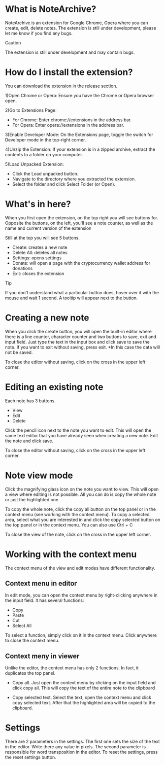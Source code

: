 # What is NoteArchive?
NoteArchive is an extension for Google Chrome, Opera where you can create, edit, delete notes. The extension is still under development, please let me know if you find any bugs.

> [!CAUTION]
> The extension is still under development and may contain bugs.

# How do I install the extension?
You can download the extension in the release section.

1)Open Chrome or Opera: Ensure you have the Chrome or Opera browser open.

2)Go to Extensions Page:
- For Chrome: Enter chrome://extensions in the address bar.
- For Opera: Enter opera://extensions in the address bar.

3)Enable Developer Mode: On the Extensions page, toggle the switch for Developer mode in the top-right corner.

4)Unzip the Extension: If your extension is in a zipped archive, extract the contents to a folder on your computer.

5)Load Unpacked Extension:
- Click the Load unpacked button.
- Navigate to the directory where you extracted the extension.
- Select the folder and click Select Folder (or Open).
  
# What's in here?
When you first open the extension, on the top right you will see buttons for. 
Opposite the buttons, on the left, you'll see a note counter, as well as the name and current version of the extension

Still at the top you will see 5 buttons.

- Create: creates a new note
- Delete All: deletes all notes
- Settings: opens settings
- Donate: will open a page with the cryptocurrency wallet address for donations
- Exit: closes the extension

> [!TIP]
> If you don't understand what a particular button does, hover over it with the mouse and wait 1 second. A tooltip will appear next to the button.

# Creating a new note

When you click the create button, you will open the built-in editor where there is a line 
counter, character counter and two buttons to save, exit and input field. Just type the text 
in the input box and click save to save the note. If you want to exit without saving, press 
exit. *In this case the data will not be saved.

To close the editor without saving, click on the cross in the upper left corner.

# Editing an existing note

Each note has 3 buttons. 

- View
- Edit
- Delete

Click the pencil icon next to the note you want to edit. 
This will open the same text editor that you have already seen when creating a new note. Edit the note and click save.

To close the editor without saving, click on the cross in the upper left corner.

# Note view mode

Click the magnifying glass icon on the note you want to view. This will open a view where editing is not possible. All you can do is copy the whole note or just the highlighted one. 

To copy the whole note, click the copy all button on the top panel or in the context menu (see working with the context menu). To copy a selected area, select what you are interested in and click the copy selected button on the top panel or in the context menu. You can also use Ctrl + C

To close the view of the note, click on the cross in the upper left corner.

# Working with the context menu

The context menu of the view and edit modes have different functionality.

## Context menu in editor

In edit mode, you can open the context menu by right-clicking anywhere in the input field. It has several functions:

- Copy
- Paste
- Cut
- Select All

To select a function, simply click on it in the context menu. Click anywhere to close the context menu.

## Context meny in viewer

Unlike the editor, the context menu has only 2 functions. In fact, it duplicates the top panel. 

- Copy all. Just open the context menu by clicking on the input field and click copy all. This will copy the text of the entire note to the clipboard

- Copy selected text. Select the text, open the context menu and click copy selected text. After that the highlighted area will be copied to the clipboard.

# Settings

There are 2 parameters in the settings. The first one sets the size of the text in the editor. Write there any value in pixels. The second parameter is responsible for word transposition in the editor. To reset the settings, press the reset settings button.
